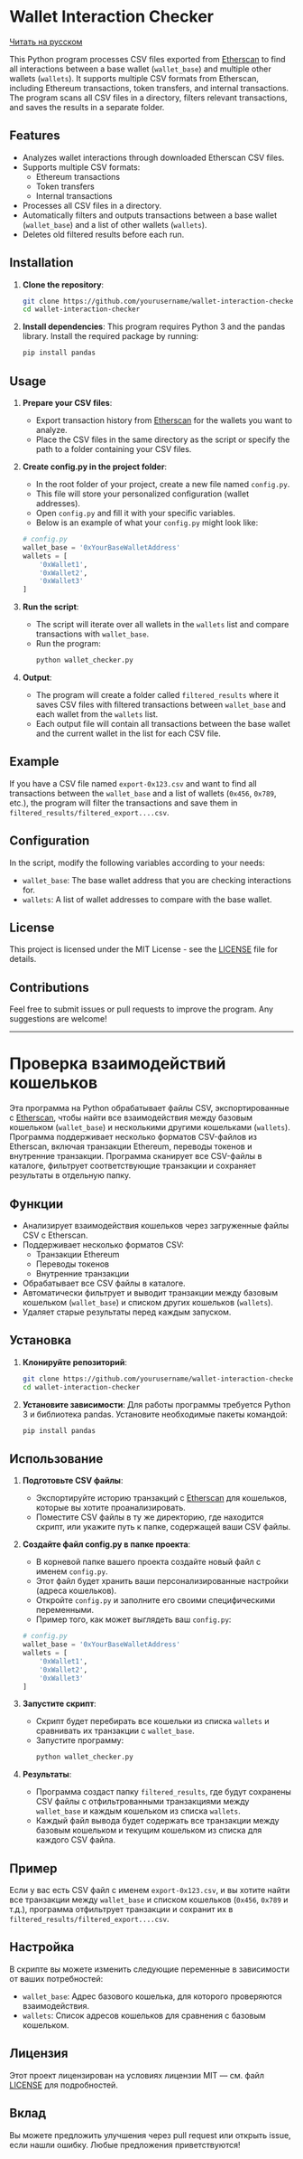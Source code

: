 # Wallet Interaction Checker

[Читать на русском](#проверка-взаимодействий-кошельков)

This Python program processes CSV files exported from [Etherscan](https://etherscan.io/) to find all interactions between a base wallet (`wallet_base`) and multiple other wallets (`wallets`). It supports multiple CSV formats from Etherscan, including Ethereum transactions, token transfers, and internal transactions. The program scans all CSV files in a directory, filters relevant transactions, and saves the results in a separate folder.

## Features

- Analyzes wallet interactions through downloaded Etherscan CSV files.
- Supports multiple CSV formats:
  - Ethereum transactions
  - Token transfers
  - Internal transactions
- Processes all CSV files in a directory.
- Automatically filters and outputs transactions between a base wallet (`wallet_base`) and a list of other wallets (`wallets`).
- Deletes old filtered results before each run.

## Installation

1. **Clone the repository**:
    ```bash
    git clone https://github.com/yourusername/wallet-interaction-checker.git
    cd wallet-interaction-checker
    ```

2. **Install dependencies**:
    This program requires Python 3 and the pandas library. Install the required package by running:
    ```bash
    pip install pandas
    ```

## Usage

1. **Prepare your CSV files**:
    - Export transaction history from [Etherscan](https://etherscan.io/) for the wallets you want to analyze.
    - Place the CSV files in the same directory as the script or specify the path to a folder containing your CSV files.

2. **Create config.py in the project folder**:
   - In the root folder of your project, create a new file named `config.py`.
   - This file will store your personalized configuration (wallet addresses).
   - Open `config.py` and fill it with your specific variables.
   - Below is an example of what your `config.py` might look like:

   ```python
   # config.py
   wallet_base = '0xYourBaseWalletAddress'
   wallets = [
       '0xWallet1',
       '0xWallet2',
       '0xWallet3'
   ]
   ```

3. **Run the script**:
    - The script will iterate over all wallets in the `wallets` list and compare transactions with `wallet_base`.
    - Run the program:
      ```bash
      python wallet_checker.py
      ```

4. **Output**:
    - The program will create a folder called `filtered_results` where it saves CSV files with filtered transactions between `wallet_base` and each wallet from the `wallets` list.
    - Each output file will contain all transactions between the base wallet and the current wallet in the list for each CSV file.

## Example

If you have a CSV file named `export-0x123.csv` and want to find all transactions between the `wallet_base` and a list of wallets (`0x456`, `0x789`, etc.), the program will filter the transactions and save them in `filtered_results/filtered_export....csv`.

## Configuration

In the script, modify the following variables according to your needs:

- `wallet_base`: The base wallet address that you are checking interactions for.
- `wallets`: A list of wallet addresses to compare with the base wallet.

## License

This project is licensed under the MIT License - see the [LICENSE](LICENSE) file for details.

## Contributions

Feel free to submit issues or pull requests to improve the program. Any suggestions are welcome!

---

# Проверка взаимодействий кошельков

Эта программа на Python обрабатывает файлы CSV, экспортированные с [Etherscan](https://etherscan.io/), чтобы найти все взаимодействия между базовым кошельком (`wallet_base`) и несколькими другими кошельками (`wallets`). Программа поддерживает несколько форматов CSV-файлов из Etherscan, включая транзакции Ethereum, переводы токенов и внутренние транзакции. Программа сканирует все CSV-файлы в каталоге, фильтрует соответствующие транзакции и сохраняет результаты в отдельную папку.

## Функции

- Анализирует взаимодействия кошельков через загруженные файлы CSV с Etherscan.
- Поддерживает несколько форматов CSV:
  - Транзакции Ethereum
  - Переводы токенов
  - Внутренние транзакции
- Обрабатывает все CSV файлы в каталоге.
- Автоматически фильтрует и выводит транзакции между базовым кошельком (`wallet_base`) и списком других кошельков (`wallets`).
- Удаляет старые результаты перед каждым запуском.

## Установка

1. **Клонируйте репозиторий**:
    ```bash
    git clone https://github.com/yourusername/wallet-interaction-checker.git
    cd wallet-interaction-checker
    ```

2. **Установите зависимости**:
    Для работы программы требуется Python 3 и библиотека pandas. Установите необходимые пакеты командой:
    ```bash
    pip install pandas
    ```

## Использование

1. **Подготовьте CSV файлы**:
    - Экспортируйте историю транзакций с [Etherscan](https://etherscan.io/) для кошельков, которые вы хотите проанализировать.
    - Поместите CSV файлы в ту же директорию, где находится скрипт, или укажите путь к папке, содержащей ваши CSV файлы.

2. **Создайте файл config.py в папке проекта**:
   - В корневой папке вашего проекта создайте новый файл с именем `config.py`.
   - Этот файл будет хранить ваши персонализированные настройки (адреса кошельков).
   - Откройте `config.py` и заполните его своими специфическими переменными.
   - Пример того, как может выглядеть ваш `config.py`:

   ```python
   # config.py
   wallet_base = '0xYourBaseWalletAddress'
   wallets = [
       '0xWallet1',
       '0xWallet2',
       '0xWallet3'
   ]
   ```

3. **Запустите скрипт**:
    - Скрипт будет перебирать все кошельки из списка `wallets` и сравнивать их транзакции с `wallet_base`.
    - Запустите программу:
      ```bash
      python wallet_checker.py
      ```

3. **Результаты**:
    - Программа создаст папку `filtered_results`, где будут сохранены CSV файлы с отфильтрованными транзакциями между `wallet_base` и каждым кошельком из списка `wallets`.
    - Каждый файл вывода будет содержать все транзакции между базовым кошельком и текущим кошельком из списка для каждого CSV файла.

## Пример

Если у вас есть CSV файл с именем `export-0x123.csv`, и вы хотите найти все транзакции между `wallet_base` и списком кошельков (`0x456`, `0x789` и т.д.), программа отфильтрует транзакции и сохранит их в `filtered_results/filtered_export....csv`.

## Настройка

В скрипте вы можете изменить следующие переменные в зависимости от ваших потребностей:

- `wallet_base`: Адрес базового кошелька, для которого проверяются взаимодействия.
- `wallets`: Список адресов кошельков для сравнения с базовым кошельком.

## Лицензия

Этот проект лицензирован на условиях лицензии MIT — см. файл [LICENSE](LICENSE) для подробностей.

## Вклад

Вы можете предложить улучшения через pull request или открыть issue, если нашли ошибку. Любые предложения приветствуются!
